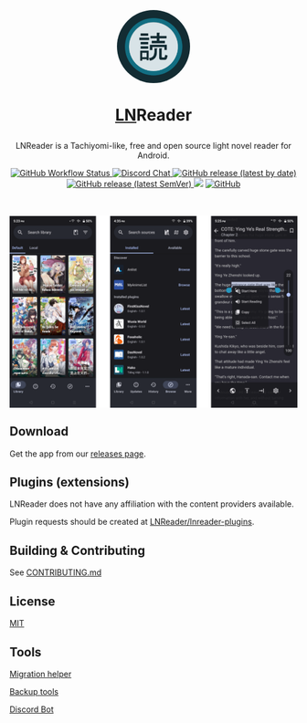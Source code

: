 <p align="center">
  <img src="./.github/readme-images/icon_alt.png" align="center" width="128" style="border-radius: 64px"/>
<p>
<h1 align="center">

  [LN](#)Reader

</h1>
<p align="center">
  LNReader is a Tachiyomi-like, free and open source light novel reader for Android.
</p>
<div align="center">
  <a href="https://github.com/LNReader/lnreader/actions/workflows/build.yml">
    <img alt="GitHub Workflow Status" src="https://img.shields.io/github/actions/workflow/status/LNReader/lnreader/build.yml?branch=main">
  </a>
  <a href="https://discord.gg/QdcWN4MD63">
    <img alt="Discord Chat" src="https://img.shields.io/discord/835746409357246465.svg?logo=discord&logoColor=white&logoWidth=20&labelColor=7289DA&label=Discord&color=17cf48">
  </a>
  <a href="https://github.com/LNReader/lnreader/releases/latest">
    <img alt="GitHub release (latest by date)" src="https://img.shields.io/github/v/release/LNReader/lnreader">
  </a>
  <a href="https://github.com/LNReader/lnreader/releases/latest">
    <img alt="GitHub release (latest SemVer)" src="https://img.shields.io/github/v/release/LNReader/lnreader?include_prereleases&sort=semver&color=red&label=beta">
  </a>
  <a title="Crowdin" target="_blank" href="https://crowdin.com/project/lnreader"><img src="https://badges.crowdin.net/lnreader/localized.svg"></a>
  <a href="https://github.com/LNReader/lnreader/blob/main/LICENSE">
    <img alt="GitHub" src="https://img.shields.io/github/license/LNReader/lnreader">
  </a>
</div>

<br>
<br>

<p align="center">
  <img src="./.github/readme-images/screenshots.png" align="center" />
</p>

## Download

Get the app from our [releases page](https://github.com/LNReader/lnreader/releases).

## Plugins (extensions)

LNReader does not have any affiliation with the content providers available.

Plugin requests should be created at [LNReader/lnreader-plugins](https://github.com/LNReader/lnreader-plugins).

## Building & Contributing

See [CONTRIBUTING.md](./CONTRIBUTING.md)

## License

[MIT](https://github.com/rajarsheechatterjee/lnreader/blob/main/LICENSE)

## Tools

[Migration helper](https://lnreader.github.io/plugins-migration/)

[Backup tools](https://github.com/LNReader/remote-service)

[Discord Bot](https://github.com/LNReader/lnreader-bot)
